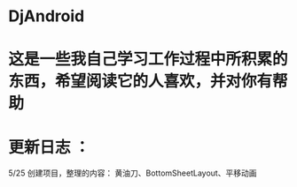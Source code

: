 # DjAndroid

# 这是一些我自己学习工作过程中所积累的东西，希望阅读它的人喜欢，并对你有帮助

# 更新日志 ： 
  5/25 创建项目，整理的内容： 黄油刀、BottomSheetLayout、平移动画
